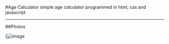 #Age Calculator
simple age calculator programmed in html, css and javascript
___


##Photos

(![image](https://user-images.githubusercontent.com/111908683/194717604-c7f50f9e-ee92-45fe-a264-e248d25ada3a.png)
